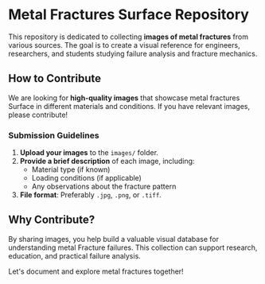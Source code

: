 # Metal Fractures Surface Repository  

This repository is dedicated to collecting **images of metal fractures** from various sources. The goal is to create a visual reference for engineers, researchers, and students studying failure analysis and fracture mechanics.  

## How to Contribute  

We are looking for **high-quality images** that showcase metal fractures Surface in different materials and conditions. If you have relevant images, please contribute!  

### Submission Guidelines  
1. **Upload your images** to the `images/` folder.  
2. **Provide a brief description** of each image, including:  
   - Material type (if known)  
   - Loading conditions (if applicable)  
   - Any observations about the fracture pattern  
3. **File format**: Preferably `.jpg`, `.png`, or `.tiff`.  

## Why Contribute?  
By sharing images, you help build a valuable visual database for understanding metal Fracture failures. This collection can support research, education, and practical failure analysis.  

Let's document and explore metal fractures together!
